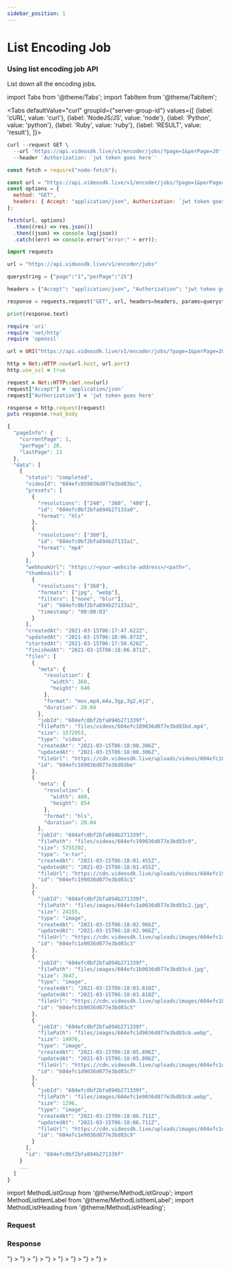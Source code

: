 ```yaml
---
sidebar_position: 1
---
```


# List Encoding Job

### Using list encoding job API

List down all the encoding jobs.

import Tabs from '@theme/Tabs';
import TabItem from '@theme/TabItem';

<Tabs
defaultValue="curl"
groupId={"server-group-id"}
values={[
{label: 'cURL', value: 'curl'},
{label: 'NodeJS/JS', value: 'node'},
{label: 'Python', value: 'python'},
{label: 'Ruby', value: 'ruby'},
{label: 'RESULT', value: 'result'},
]}>
<TabItem value="curl">

```js
curl --request GET \
  --url 'https://api.videosdk.live/v1/encoder/jobs/?page=1&perPage=20' \
  --header 'Authorization: `jwt token goes here`'
```

</TabItem>
<TabItem value="node">

```js
const fetch = require("node-fetch");

const url = "https://api.videosdk.live/v1/encoder/jobs/?page=1&perPage=20";
const options = {
  method: "GET",
  headers: { Accept: "application/json", Authorization: `jwt token goes here` },
};

fetch(url, options)
  .then((res) => res.json())
  .then((json) => console.log(json))
  .catch((err) => console.error("error:" + err));
```

</TabItem>
<TabItem value="python">

```python
import requests

url = "https://api.videosdk.live/v1/encoder/jobs"

querystring = {"page":"1","perPage":"25"}

headers = {"Accept": "application/json", "Authorization": "jwt token goes here"}

response = requests.request("GET", url, headers=headers, params=querystring)

print(response.text)
```

</TabItem>
<TabItem value="ruby">

```ruby
require 'uri'
require 'net/http'
require 'openssl'

url = URI("https://api.videosdk.live/v1/encoder/jobs/?page=1&perPage=20")

http = Net::HTTP.new(url.host, url.port)
http.use_ssl = true

request = Net::HTTP::Get.new(url)
request["Accept"] = 'application/json'
request["Authorization"] = 'jwt token goes here'

response = http.request(request)
puts response.read_body
```

</TabItem>
<TabItem value="result">

```js
{
  "pageInfo": {
    "currentPage": 1,
    "perPage": 20,
    "lastPage": 11
  },
  "data": [
    {
      "status": "completed",
      "videoId": "604efc059036d077e3bd03bc",
      "presets": [
        {
          "resolutions": ["240", "360", "480"],
          "id": "604efc0bf2bfa894b27133a0",
          "format": "hls"
        },
        {
          "resolutions": ["360"],
          "id": "604efc0bf2bfa894b27133a1",
          "format": "mp4"
        }
      ],
      "webhookUrl": "https://<your-website-address>/<path>",
      "thumbnails": [
        {
          "resolutions": ["360"],
          "formats": ["jpg", "webp"],
          "filters": ["none", "blur"],
          "id": "604efc0bf2bfa894b27133a2",
          "timestamp": "00:00:03"
        }
      ],
      "createdAt": "2021-03-15T06:17:47.622Z",
      "updatedAt": "2021-03-15T06:18:06.873Z",
      "startedAt": "2021-03-15T06:17:50.626Z",
      "finishedAt": "2021-03-15T06:18:06.871Z",
      "files": [
        {
          "meta": {
            "resolution": {
              "width": 360,
              "height": 640
            },
            "format": "mov,mp4,m4a,3gp,3g2,mj2",
            "duration": 20.04
          },
          "jobId": "604efc0bf2bfa894b271339f",
          "filePath": "files/videos/604efc189036d077e3bd03bd.mp4",
          "size": 1572953,
          "type": "video",
          "createdAt": "2021-03-15T06:18:00.306Z",
          "updatedAt": "2021-03-15T06:18:00.306Z",
          "fileUrl": "https://cdn.videosdk.live/uploads/videos/604efc189036d077e3bd03bd.mp4",
          "id": "604efc189036d077e3bd03be"
        },
        {
          "meta": {
            "resolution": {
              "width": 480,
              "height": 854
            },
            "format": "hls",
            "duration": 20.04
          },
          "jobId": "604efc0bf2bfa894b271339f",
          "filePath": "files/videos/604efc199036d077e3bd03c0",
          "size": 5755392,
          "type": "x-tar",
          "createdAt": "2021-03-15T06:18:01.455Z",
          "updatedAt": "2021-03-15T06:18:01.455Z",
          "fileUrl": "https://cdn.videosdk.live/uploads/videos/604efc199036d077e3bd03c0/index.m3u8",
          "id": "604efc199036d077e3bd03c1"
        },
        {
          "jobId": "604efc0bf2bfa894b271339f",
          "filePath": "files/images/604efc1a9036d077e3bd03c2.jpg",
          "size": 24155,
          "type": "image",
          "createdAt": "2021-03-15T06:18:02.966Z",
          "updatedAt": "2021-03-15T06:18:02.966Z",
          "fileUrl": "https://cdn.videosdk.live/uploads/images/604efc1a9036d077e3bd03c2.jpg",
          "id": "604efc1a9036d077e3bd03c3"
        },
        {
          "jobId": "604efc0bf2bfa894b271339f",
          "filePath": "files/images/604efc1b9036d077e3bd03c4.jpg",
          "size": 3647,
          "type": "image",
          "createdAt": "2021-03-15T06:18:03.810Z",
          "updatedAt": "2021-03-15T06:18:03.810Z",
          "fileUrl": "https://cdn.videosdk.live/uploads/images/604efc1b9036d077e3bd03c4.jpg",
          "id": "604efc1b9036d077e3bd03c5"
        },
        {
          "jobId": "604efc0bf2bfa894b271339f",
          "filePath": "files/images/604efc1d9036d077e3bd03c6.webp",
          "size": 14976,
          "type": "image",
          "createdAt": "2021-03-15T06:18:05.896Z",
          "updatedAt": "2021-03-15T06:18:05.896Z",
          "fileUrl": "https://cdn.videosdk.live/uploads/images/604efc1d9036d077e3bd03c6.webp",
          "id": "604efc1d9036d077e3bd03c7"
        },
        {
          "jobId": "604efc0bf2bfa894b271339f",
          "filePath": "files/images/604efc1e9036d077e3bd03c8.webp",
          "size": 1296,
          "type": "image",
          "createdAt": "2021-03-15T06:18:06.711Z",
          "updatedAt": "2021-03-15T06:18:06.711Z",
          "fileUrl": "https://cdn.videosdk.live/uploads/images/604efc1e9036d077e3bd03c8.webp",
          "id": "604efc1e9036d077e3bd03c9"
        }
      ],
      "id": "604efc0bf2bfa894b271339f"
    }
    ...
  ]
}
```

</TabItem>
</Tabs>

import MethodListGroup from '@theme/MethodListGroup';
import MethodListItemLabel from '@theme/MethodListItemLabel';
import MethodListHeading from '@theme/MethodListHeading';

### Request

<MethodListGroup>
  <MethodListItemLabel name="__request" option={"required"} type={"object"} >
    <MethodListGroup>
      <MethodListHeading heading="Request" />
      <MethodListItemLabel name="page" option={"optional"} type={"number"} defaultValue="1" />
      <MethodListItemLabel name="perPage" option={"optional"} type={"number"} defaultValue="20" />
    </MethodListGroup>
  </MethodListItemLabel>
</MethodListGroup>

### Response

<MethodListGroup>
  <MethodListItemLabel name="__response"  type={"object"} >
    <MethodListGroup>
      <MethodListHeading heading="Response" />
      <MethodListItemLabel name="pageInfo" type={"object"} >
        <MethodListGroup>
          <MethodListItemLabel name="currentPage"  type={"number"} />
          <MethodListItemLabel name="perPage"  type={"number"} />
          <MethodListItemLabel name="lastPage" type={"number"} />
        </MethodListGroup>
      </MethodListItemLabel>
      <MethodListItemLabel name="data" type={"Array<object>"} >
        <MethodListItemLabel name="id" type={"string"} />
        <MethodListItemLabel name="status"  type={"string"} />
        <MethodListItemLabel name="videoId"  type={"string"} />
        <MethodListItemLabel name="presets" type={"Array<object>"} >
          <MethodListGroup>
            <MethodListItemLabel name="resolutions" description={"Possible values are 240, 360, 720, 1080 and 4k"}  type={"Array<string>"}  >
            </MethodListItemLabel>
            <MethodListItemLabel name="format"  type={"string"} />
            <MethodListItemLabel name="id"  type={"string"} />
          </MethodListGroup>
        </MethodListItemLabel>
        <MethodListItemLabel name="thumbnails" option={"optional"} type={"Array<object>"} >
          <MethodListGroup>
            <MethodListItemLabel name="timestamp" type={"string"} />
            <MethodListItemLabel name="resolutions" type={"Array<string>"}  >
            </MethodListItemLabel>
            <MethodListItemLabel name="formats" type={"Array<string>"}  >
            </MethodListItemLabel>
            <MethodListItemLabel name="filters" type={"Array<string>"}  >
            </MethodListItemLabel>
          </MethodListGroup>
        </MethodListItemLabel>
        <MethodListItemLabel name="webhookUrl" type={"string"} />
        <MethodListItemLabel name="files" type={"Array<object>"} >
          <MethodListGroup>
            <MethodListItemLabel name="meta" type={"object"}>
              <MethodListItemLabel name="resolution" type={"object"} >
                <MethodListItemLabel name="width" type={"number"} />
                <MethodListItemLabel name="height" type={"number"} />
              </MethodListItemLabel>
            </MethodListItemLabel>
            <MethodListItemLabel name="format" type={"string"} />
            <MethodListItemLabel name="duration" type={"number"} />
          </MethodListGroup>
          <MethodListItemLabel name="jobId" type={"string"} />
          <MethodListItemLabel name="filePath" type={"string"} />
          <MethodListItemLabel name="size" type={"number"} />
          <MethodListItemLabel name="type" type={"string"} />
          <MethodListItemLabel name="createdAt" type={"date"} />
          <MethodListItemLabel name="updatedAt" type={"date"} />
          <MethodListItemLabel name="fileUrl" type={"string"} />
          <MethodListItemLabel name="id" type={"string"} />
        </MethodListItemLabel>
      </MethodListItemLabel>
    </MethodListGroup>
  </MethodListItemLabel>
</MethodListGroup>
